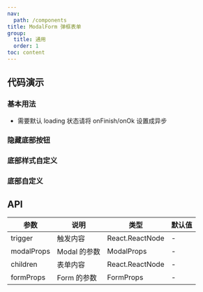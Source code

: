 ```yaml
---
nav:
  path: /components
title: ModalForm 弹框表单
group:
  title: 通用
  order: 1
toc: content
---
```


## 代码演示

### 基本用法

- 需要默认 loading 状态请将 onFinish/onOk 设置成异步

<code src="./demo/base.tsx"></code>

### 隐藏底部按钮

<code src="./demo/hideFooter.tsx"></code>

### 底部样式自定义

<code src="./demo/footerType.tsx"></code>

### 底部自定义

<code src="./demo/customFooter.tsx"></code>

## API

| 参数       | 说明         | 类型            | 默认值 |
| ---------- | ------------ | --------------- | ------ |
| trigger    | 触发内容     | React.ReactNode | -      |
| modalProps | Modal 的参数 | ModalProps      | -      |
| children   | 表单内容     | React.ReactNode | -      |
| formProps  | Form 的参数  | FormProps       | -      |
